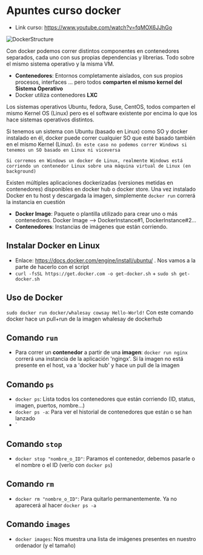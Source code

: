 # Apuntes curso docker
- Link curso: https://www.youtube.com/watch?v=fqMOX6JJhGo


![DockerStructure](https://user-images.githubusercontent.com/78214153/109523609-d4069a00-7aaf-11eb-86ee-a965f3b494cd.PNG)

Con docker podemos correr distintos componentes en contenedores separados, cada uno con sus propias dependencias y librerias. Todo sobre el mismo sistema operativo y la misma VM.

- **Contenedores**: Entornos completamente aislados, con sus propios procesos, interfaces ... pero todos **comparten el mismo kernel del Sistema Operativo**
- Docker utiliza contenedores **LXC**

Los sistemas operativos Ubuntu, fedora, Suse, CentOS, todos comparten el mismo Kernel OS (Linux) pero es el software existente por encima lo que los hace sistemas operativos distintos.

Si tenemos un sistema con Ubuntu (basado en Linux) como SO y docker instalado en él, docker puede correr cualquier SO que esté basado también en el mismo Kernel (Linux). `En este caso no podemos correr Windows si tenemos un SO basado en Linux ni viceversa`

`Si corremos en Windows un docker de Linux, realmente Windows está corriendo un contenedor Linux sobre una máquina virtual de Linux (en background)`

Existen múltiples aplicaciones dockerizadas (versiones metidas en contenedores) disponibles en docker hub o docker store. Una vez instalado Docker en tu host y descargada la imagen, simplemente `docker run` correrá la instancia en cuestión

- **Docker Image**: Paquete o plantilla utilizado para crear uno o más contenedores. Docker Image --> DockerInstance#1,  DockerInstance#2...
- **Contenedores**: Instancias de imágenes que están corriendo.

## Instalar Docker en **Linux**

- Enlace: https://docs.docker.com/engine/install/ubuntu/ . Nos vamos a la parte de hacerlo con el script
- `curl -fsSL https://get.docker.com -o get-docker.sh` + `sudo sh get-docker.sh`

## Uso de Docker

`sudo docker run docker/whalesay cowsay Hello-World!` Con este comando docker hace un pull+run de la imagen whalesay de dockerhub

## Comando `run` 

- Para correr un **contenedor** a partir de una **imagen**: `docker run nginx` correrá una instancia de la aplicación 'ngingx'. Si la imagen no está presente en el host, va a 'docker hub' y hace un pull de la imagen

## Comando `ps`

- `docker ps`: Lista todos los contenedores que están corriendo (ID, status, imagen, puertos, nombre...)
- `docker ps -a`: Para ver el historial de contenedores que están o se han lanzado
- `

## Comando `stop`

- `docker stop "nombre_o_ID"`: Paramos el contenedor, debemos pasarle o el nombre o el ID (verlo con `docker ps`)

## Comando `rm`

- `docker rm "nombre_o_ID"`: Para quitarlo permanentemente. Ya no aparecerá al hacer `docker ps -a`

## Comando `images`

- `docker images`: Nos muestra una lista de imágenes presentes en nuestro ordenador (y el tamaño)









